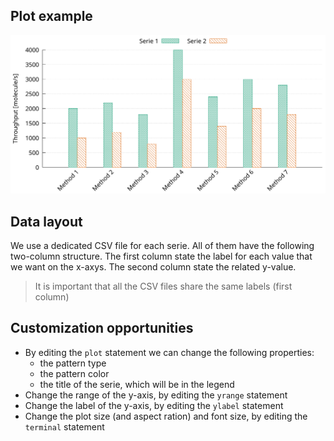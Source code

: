 ## Plot example
![histogram](pic/screenshot.png)

## Data layout

We use a dedicated CSV file for each serie.
All of them have the following two-column structure.
The first column state the label for each value that we want on the x-axys.
The second column state the related y-value.

> It is important that all the CSV files share the same labels (first column)

## Customization opportunities

* By editing the `plot` statement we can change the following properties:
  - the pattern type
  - the pattern color
  - the title of the serie, which will be in the legend
* Change the range of the y-axis, by editing the `yrange` statement
* Change the label of the y-axis, by editing the `ylabel` statement
* Change the plot size (and aspect ration) and font size, by editing the `terminal` statement
